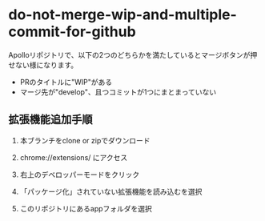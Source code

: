 # do-not-merge-wip-and-multiple-commit-for-github

Apolloリポジトリで、以下の2つのどちらかを満たしているとマージボタンが押せない様になります。

* PRのタイトルに"WIP"がある
* マージ先が"develop"、且つコミットが1つにまとまっていない

## 拡張機能追加手順
1. 本ブランチをclone or zipでダウンロード

2. chrome://extensions/ にアクセス

3. 右上のデベロッパーモードをクリック

4. 「パッケージ化」されていない拡張機能を読み込むを選択

5. このリポジトリにあるappフォルダを選択 

